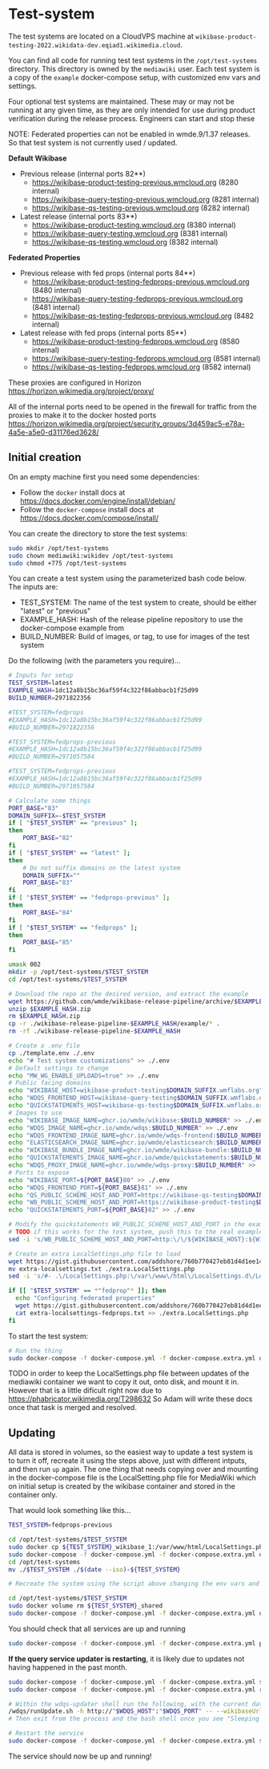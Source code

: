# Test-system

The test systems are located on a CloudVPS machine at `wikibase-product-testing-2022.wikidata-dev.eqiad1.wikimedia.cloud`.

You can find all code for running test test systems in the `/opt/test-systems` directory.
This directory is owned by the `mediawiki` user.
Each test system is a copy of the `example` docker-compose setup, with customized env vars and settings.

Four optional test systems are maintained.
These may or may not be running at any given time, as they are only intended for use during product verification during the release process.
Engineers can start and stop these

NOTE: Federated properties can not be enabled in wmde.9/1.37 releases. So that test system is not currently used / updated.

**Default Wikibase**

- Previous release (internal ports 82**)
  - https://wikibase-product-testing-previous.wmcloud.org (8280 internal)
  - https://wikibase-query-testing-previous.wmcloud.org (8281 internal)
  - https://wikibase-qs-testing-previous.wmcloud.org (8282 internal)
- Latest release (internal ports 83**)
  - https://wikibase-product-testing.wmcloud.org (8380 internal)
  - https://wikibase-query-testing.wmcloud.org (8381 internal)
  - https://wikibase-qs-testing.wmcloud.org (8382 internal)

**Federated Properties**

- Previous release with fed props (internal ports 84**)
  - https://wikibase-product-testing-fedprops-previous.wmcloud.org (8480 internal)
  - https://wikibase-query-testing-fedprops-previous.wmcloud.org (8481 internal)
  - https://wikibase-qs-testing-fedprops-previous.wmcloud.org (8482 internal)
- Latest release with fed props (internal ports 85**)
  - https://wikibase-product-testing-fedprops.wmcloud.org (8580 internal)
  - https://wikibase-query-testing-fedprops.wmcloud.org (8581 internal)
  - https://wikibase-qs-testing-fedprops.wmcloud.org (8582 internal)

These proxies are configured in Horizon https://horizon.wikimedia.org/project/proxy/

All of the internal ports need to be opened in the firewall for traffic from the proxies to make it to the docker hosted ports https://horizon.wikimedia.org/project/security_groups/3d459ac5-e78a-4a5e-a5e0-d31176ed3628/

## Initial creation

On an empty machine first you need some dependencies:

- Follow the `docker` install docs at https://docs.docker.com/engine/install/debian/
- Follow the `docker-compose` install docs at https://docs.docker.com/compose/install/

You can create the directory to store the test systems:

```sh
sudo mkdir /opt/test-systems
sudo chown mediawiki:wikidev /opt/test-systems
sudo chmod +775 /opt/test-systems
```

You can create a test system using the parameterized bash code below.
The inputs are:

 - TEST_SYSTEM: The name of the test system to create, should be either "latest" or "previous"
 - EXAMPLE_HASH: Hash of the release pipeline repository to use the docker-compose example from
 - BUILD_NUMBER: Build of images, or tag, to use for images of the test system

Do the following (with the parameters you require)...

```sh
# Inputs for setup
TEST_SYSTEM=latest
EXAMPLE_HASH=1dc12a8b15bc36af59f4c322f86abbacb1f25d99
BUILD_NUMBER=2971822356

#TEST_SYSTEM=fedprops
#EXAMPLE_HASH=1dc12a8b15bc36af59f4c322f86abbacb1f25d99
#BUILD_NUMBER=2971822356

#TEST_SYSTEM=fedprops-previous
#EXAMPLE_HASH=1dc12a8b15bc36af59f4c322f86abbacb1f25d99
#BUILD_NUMBER=2971057584

#TEST_SYSTEM=fedprops-previous
#EXAMPLE_HASH=1dc12a8b15bc36af59f4c322f86abbacb1f25d99
#BUILD_NUMBER=2971057584

# Calculate some things
PORT_BASE="83"
DOMAIN_SUFFIX=-$TEST_SYSTEM
if [ "$TEST_SYSTEM" == "previous" ];
then
    PORT_BASE="82"
fi
if [ "$TEST_SYSTEM" == "latest" ];
then
    # Do not suffix domains on the latest system
    DOMAIN_SUFFIX=""
    PORT_BASE="83"
fi
if [ "$TEST_SYSTEM" == "fedprops-previous" ];
then
    PORT_BASE="84"
fi
if [ "$TEST_SYSTEM" == "fedprops" ];
then
    PORT_BASE="85"
fi

umask 002
mkdir -p /opt/test-systems/$TEST_SYSTEM
cd /opt/test-systems/$TEST_SYSTEM

# Download the repo at the desired version, and extract the example
wget https://github.com/wmde/wikibase-release-pipeline/archive/$EXAMPLE_HASH.zip
unzip $EXAMPLE_HASH.zip
rm $EXAMPLE_HASH.zip
cp -r ./wikibase-release-pipeline-$EXAMPLE_HASH/example/* .
rm -rf ./wikibase-release-pipeline-$EXAMPLE_HASH

# Create a .env file
cp ./template.env ./.env
echo "# Test system customizations" >> ./.env
# Default settings to change
echo "MW_WG_ENABLE_UPLOADS=true" >> ./.env
# Public facing domains
echo "WIKIBASE_HOST=wikibase-product-testing$DOMAIN_SUFFIX.wmflabs.org" >> ./.env
echo "WDQS_FRONTEND_HOST=wikibase-query-testing$DOMAIN_SUFFIX.wmflabs.org" >> ./.env
echo "QUICKSTATEMENTS_HOST=wikibase-qs-testing$DOMAIN_SUFFIX.wmflabs.org" >> ./.env
# Images to use
echo "WIKIBASE_IMAGE_NAME=ghcr.io/wmde/wikibase:$BUILD_NUMBER" >> ./.env
echo "WDQS_IMAGE_NAME=ghcr.io/wmde/wdqs:$BUILD_NUMBER" >> ./.env
echo "WDQS_FRONTEND_IMAGE_NAME=ghcr.io/wmde/wdqs-frontend:$BUILD_NUMBER" >> ./.env
echo "ELASTICSEARCH_IMAGE_NAME=ghcr.io/wmde/elasticsearch:$BUILD_NUMBER" >> ./.env
echo "WIKIBASE_BUNDLE_IMAGE_NAME=ghcr.io/wmde/wikibase-bundle:$BUILD_NUMBER" >> ./.env
echo "QUICKSTATEMENTS_IMAGE_NAME=ghcr.io/wmde/quickstatements:$BUILD_NUMBER" >> ./.env
echo "WDQS_PROXY_IMAGE_NAME=ghcr.io/wmde/wdqs-proxy:$BUILD_NUMBER" >> ./.env
# Ports to expose
echo "WIKIBASE_PORT=${PORT_BASE}80" >> ./.env
echo "WDQS_FRONTEND_PORT=${PORT_BASE}81" >> ./.env
echo "QS_PUBLIC_SCHEME_HOST_AND_PORT=https://wikibase-qs-testing$DOMAIN_SUFFIX.wmcloud.org" >> ./.env
echo "WB_PUBLIC_SCHEME_HOST_AND_PORT=https://wikibase-product-testing$DOMAIN_SUFFIX.wmcloud.org" >> ./.env
echo "QUICKSTATEMENTS_PORT=${PORT_BASE}82" >> ./.env

# Modify the quickstatements WB_PUBLIC_SCHEME_HOST_AND_PORT in the example
# TODO if this works for the test system, push this to the real example...
sed -i 's/WB_PUBLIC_SCHEME_HOST_AND_PORT=http:\/\/${WIKIBASE_HOST}:${WIKIBASE_PORT}/WB_PUBLIC_SCHEME_HOST_AND_PORT=${WB_PUBLIC_SCHEME_HOST_AND_PORT}/' ./docker-compose.extra.yml

# Create an extra LocalSettings.php file to load
wget https://gist.githubusercontent.com/addshore/760b770427eb81d4d1ee14eb331246ea/raw/e0854a6593ca40afecab69ed1aa437b40cae53ba/extra-localsettings.txt
mv extra-localsettings.txt ./extra.LocalSettings.php
sed -i 's/#- .\/LocalSettings.php:\/var\/www\/html\/LocalSettings.d\/LocalSettings.override.php/- .\/extra.LocalSettings.php:\/var\/www\/html\/LocalSettings.d\/LocalSettings.extra.php/' ./docker-compose.yml

if [[ "$TEST_SYSTEM" == *"fedprop"* ]]; then
  echo "Configuring federated properties"
  wget https://gist.githubusercontent.com/addshore/760b770427eb81d4d1ee14eb331246ea/raw/e0854a6593ca40afecab69ed1aa437b40cae53ba/extra-localsettings-fedprops.txt
  cat extra-localsettings-fedprops.txt >> ./extra.LocalSettings.php
fi
```

To start the test system:

```sh
# Run the thing
sudo docker-compose -f docker-compose.yml -f docker-compose.extra.yml up -d
```

TODO in order to keep the LocalSettings.php file between updates of the mediawiki container we want to copy it out, onto disk, and mount it in.
However that is a little dificult right now due to https://phabricator.wikimedia.org/T298632
So Adam will write these docs once that task is merged and resolved.

## Updating

All data is stored in volumes, so the easiest way to update a test system is to turn it off, recreate it using the steps above, just with different intputs, and then run `up` again.
The one thing that needs copying over and mounting in the docker-compose file is the LocalSetting.php file for MediaWiki which on initial setup is created by the wikibase container and stored in the container only.

That would look something like this...

```sh
TEST_SYSTEM=fedprops-previous

cd /opt/test-systems/$TEST_SYSTEM
sudo docker cp ${TEST_SYSTEM}_wikibase_1:/var/www/html/LocalSettings.php /tmp/LocalSettings-${TEST_SYSTEM}-$(date --iso).php
sudo docker-compose -f docker-compose.yml -f docker-compose.extra.yml down
cd /opt/test-systems
mv ./$TEST_SYSTEM ./$(date --iso)-${TEST_SYSTEM}

# Recreate the system using the script above changing the env vars and copy and pasting it into the terminal

cd /opt/test-systems/$TEST_SYSTEM
sudo docker volume rm ${TEST_SYSTEM}_shared
sudo docker-compose -f docker-compose.yml -f docker-compose.extra.yml up -d
```

You should check that all services are up and running

```sh
sudo docker-compose -f docker-compose.yml -f docker-compose.extra.yml ps
```

**If the query service updater is restarting**, it is likely due to updates not having happened in the past month.

```sh
sudo docker-compose -f docker-compose.yml -f docker-compose.extra.yml stop wdqs-updater
sudo docker-compose -f docker-compose.yml -f docker-compose.extra.yml run --rm wdqs-updater bash

# Within the wdqs-updater shell run the following, with the current date (`20220908000000` in the example line below)
/wdqs/runUpdate.sh -h http://"$WDQS_HOST":"$WDQS_PORT" -- --wikibaseUrl "$WIKIBASE_SCHEME"://"$WIKIBASE_HOST" --conceptUri "$WIKIBASE_SCHEME"://"$WIKIBASE_HOST" --entityNamespaces "120,122" --init --start 20220908000000
# Then exit from the process and the bash shell once you see "Sleeping for 10 secs"

# Restart the service
sudo docker-compose -f docker-compose.yml -f docker-compose.extra.yml start wdqs-updater
```

The service should now be up and running!
